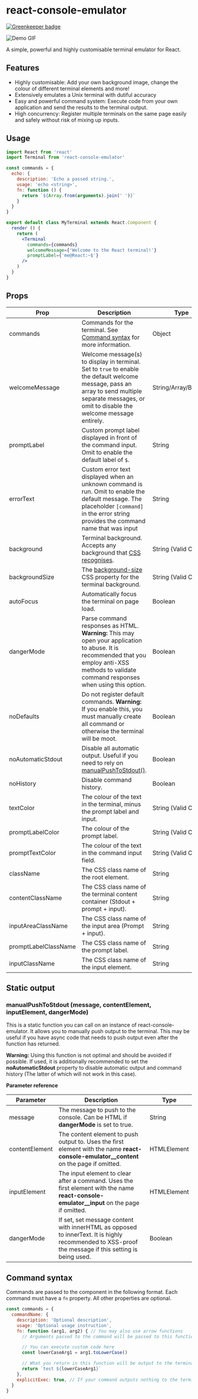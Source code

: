 # react-console-emulator

[![Greenkeeper badge](https://badges.greenkeeper.io/js-rcon/react-console-emulator.svg)](https://greenkeeper.io/)

![Demo GIF](https://i.linuswillner.me/7u4Cd2V.gif)

A simple, powerful and highly customisable terminal emulator for React.

## Features

- Highly customisable: Add your own background image, change the colour of different terminal elements and more!
- Extensively emulates a Unix terminal with dutiful accuracy
- Easy and powerful command system: Execute code from your own application and send the results to the terminal output.
- High concurrency: Register multiple terminals on the same page easily and safely without risk of mixing up inputs.

## Usage

```jsx
import React from 'react'
import Terminal from 'react-console-emulator'

const commands = {
  echo: {
    description: 'Echo a passed string.',
    usage: 'echo <string>',
    fn: function () {
      return `${Array.from(arguments).join(' ')}`
    }
  }
}

export default class MyTerminal extends React.Component {
  render () {
    return (
      <Terminal
        commands={commands}
        welcomeMessage={'Welcome to the React terminal!'}
        promptLabel={'me@React:~$'}
      />
    )
  }
}
```

## Props

| Prop | Description | Type |
| ---- | ----------- | ---- |
| commands | Commands for the terminal. See [Command syntax](#command-syntax) for more information. | Object |
| welcomeMessage | Welcome message(s) to display in terminal. Set to `true` to enable the default welcome message, pass an array to send multiple separate messages, or omit to disable the welcome message entirely. | String/Array/Boolean |
| promptLabel | Custom prompt label displayed in front of the command input. Omit to enable the default label of `$`. | String |
| errorText | Custom error text displayed when an unknown command is run. Omit to enable the default message. The placeholder `[command]` in the error string provides the command name that was input | String |
| background | Terminal background. Accepts any background that [CSS recognises](https://developer.mozilla.org/en-US/docs/Web/CSS/background). | String (Valid CSS) |
| backgroundSize | The [background-size](https://developer.mozilla.org/en-US/docs/Web/CSS/background-size) CSS property for the terminal background. | String (Valid CSS) |
| autoFocus | Automatically focus the terminal on page load. | Boolean |
| dangerMode | Parse command responses as HTML. **Warning:** This may open your application to abuse. It is recommended that you employ anti-XSS methods to validate command responses when using this option. | Boolean |
| noDefaults | Do not register default commands. **Warning:** If you enable this, you must manually create all command or otherwise the terminal will be moot. | Boolean |
| noAutomaticStdout | Disable all automatic output. Useful if you need to rely on [manualPushToStdout()](#static-output). | Boolean |
| noHistory | Disable command history. | Boolean |
| textColor | The colour of the text in the terminal, minus the prompt label and input. | String (Valid CSS) |
| promptLabelColor | The colour of the prompt label. | String (Valid CSS) |
| promptTextColor | The colour of the text in the command input field. | String (Valid CSS) |
| className | The CSS class name of the root element. | String |
| contentClassName | The CSS class name of the terminal content container (Stdout + prompt + input). | String |
| inputAreaClassName | The CSS class name of the input area (Prompt + input). | String |
| promptLabelClassName | The CSS class name of the prompt label. | String |
| inputClassName | The CSS class name of the input element. | String |

## Static output

### manualPushToStdout (message, contentElement, inputElement, dangerMode)

This is a static function you can call on an instance of react-console-emulator. It allows you to manually push output to the terminal. This may be useful if you have async code that needs to push output even after the function has returned.

**Warning:** Using this function is not optimal and should be avoided if possible. If used, it is additionally recommended to set the **noAutomaticStdout** property to disable automatic output and command history (The latter of which will not work in this case).

**Parameter reference**

| Parameter | Description | Type |
| --------- | ----------- | ---- |
| message | The message to push to the console. Can be HTML if **dangerMode** is set to true. | String |
| contentElement | The content element to push output to. Uses the first element with the name **react-console-emulator__content** on the page if omitted. | HTMLElement |
| inputElement | The input element to clear after a command. Uses the first element with the name **react-console-emulator__input** on the page if omitted. | HTMLElement |
| dangerMode | If set, set message content with innerHTML as opposed to innerText. It is highly recommended to XSS-proof the message if this setting is being used. | Boolean |

## Command syntax

Commands are passed to the component in the following format. 
Each command must have a `fn` property. All other properties are optional.

```js
const commands = {
  commandName: {
    description: 'Optional description',
    usage: 'Optional usage instruction',
    fn: function (arg1, arg2) { // You may also use arrow functions
      // Arguments passed to the command will be passed to this function in the same order as they appeared in the terminal

      // You can execute custom code here
      const lowerCaseArg1 = arg1.toLowerCase()

      // What you return in this function will be output to the terminal
      return `test ${lowerCaseArg1}`
    },
    explicitExec: true, // If your command outputs nothing to the terminal and you only need the function to be run, enable this
  }
}
```
